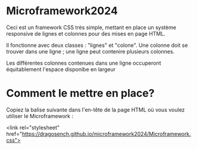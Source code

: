 # Microframework2024

Ceci est un framework CSS très simple, mettant en place un système responsive de lignes et colonnes pour des mises en page HTML.

Il fonctionne avec deux classes : "lignes" et "colone". Une colonne doit se trouver dans une ligne ; une ligne peut contenire plusieurs colonnes.

Les différentes colonnes contenues dans une ligne occuperont équitablement l'espace disponibe en largeur

# Comment le mettre en place?

Copiez la balise suivante dans l'en-tête de la page HTML où vous voulez utiliser le Microframework :

&lt;link rel="stylesheet" href="https://dragosench.github.io/microframework2024/Microframework.css">
